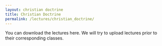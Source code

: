 ```yaml
---
layout: christian doctrine
title: Christian Doctrine
permalink: /lectures/christian_doctrine/
---
```

You can download the lectures here. We will try to upload lectures prior to their corresponding classes.
